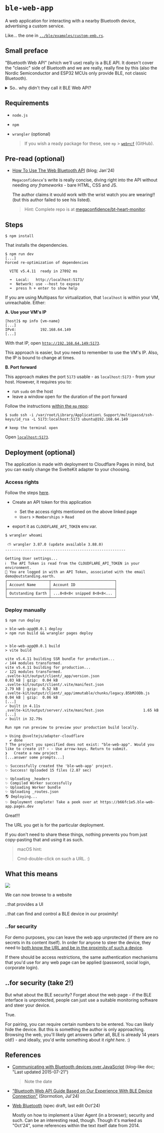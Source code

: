 # `ble-web-app`

A web application for interacting with a nearby Bluetooth device, advertising a custom service.

Like... the one in [`../ble/examples/custom-emb.rs`](../ble/examples/custom-emb.rs). 

## Small preface

"Bluetooth Web API" (which we'll use) really is a BLE API. It doesn't cover the "classic" side of Bluetooth and we are really, really fine by this (also the Nordic Semiconductor and ESP32 MCUs only provide BLE, not classic Bluetooth).

<details><summary>So.. why didn't they call it BLE Web API?</summary>
That choice BLEW! 💥
></details>

## Requirements

- `node.js` 
- `npm`
- `wrangler` (optional)

	>If you wish a ready package for these, see `mp` > [`web+cf`](https://github.com/akauppi/mp/tree/main/web+cf) (GitHub).

## Pre-read (optional)

- [How To Use The Web Bluetooth API](https://confidence.sh/blog/how-to-use-the-web-bluetooth-api/) (blog; Jan'24)

	`Megaconfidence`'s write is really concise, diving right into the API without needing *any frameworks* - bare HTML, CSS and JS. 
	
	The author claims it would work with the wrist watch you are wearing!! (but this author failed to see his listed).

	>Hint: Complete repo is at [megaconfidence/bt-heart-monitor](https://github.com/megaconfidence/bt-heart-monitor).

## Steps

```
$ npm install
```

That installs the dependencies.

```
$ npm run dev
[...]
Forced re-optimization of dependencies

  VITE v5.4.11  ready in 27092 ms

  ➜  Local:   http://localhost:5173/
  ➜  Network: use --host to expose
  ➜  press h + enter to show help
```

If you are using Multipass for virtualization, that `localhost` is within your VM, unreachable. Either:

**A. Use your VM's IP**

```
[host]$ mp info {vm-name}
[...]
IPv4:           192.168.64.149
[...]
```

With that IP, open [`http://192.168.64.149:5173`](http://192.168.64.149:5173).

This approach is easier, but you need to remember to use the VM's IP. Also, the IP is bound to change at times.


**B. Port forward**

This approach makes the port `5173` usable - as `localhost:5173` - from your host. However, it requires you to:

- run `sudo` on the host
- leave a window open for the duration of the port forward

Follow the instructions [within the `mp` repo](https://github.com/akauppi/mp/tree/main/web#using-installing-a-cli):

```
$ sudo ssh -i /var/root/Library/Application\ Support/multipassd/ssh-keys/id_rsa -L 5173:localhost:5173 ubuntu@192.168.64.149

# keep the terminal open
```

Open [`localhost:5173`](http://localhost:5173).


## Deployment (optional)

The application is made with deployment to Cloudflare Pages in mind, but you can easily change the SvelteKit adapter to your choosing.

### Access rights

Follow the steps [here](https://github.com/akauppi/mp/tree/main/web%2Bcf#b-login-with-custom-api-tokens).

- Create an API token for this application

	- Set the access rights mentioned on the above linked page<br />
	+ `Users` > `Memberships` > `Read`

- export it as `CLOUDFLARE_API_TOKEN` env.var.

```
$ wrangler whoami

 ⛅️ wrangler 3.87.0 (update available 3.88.0)
-------------------------------------------------------

Getting User settings...
ℹ️  The API Token is read from the CLOUDFLARE_API_TOKEN in your environment.
👋 You are logged in with an API Token, associated with the email demo@outstanding.earth.
┌───────────────────┬─────────────────────────────┐
│ Account Name      │ Account ID                  │
├───────────────────┼─────────────────────────────┤
│ Outstanding Earth │ ...8<8<8< snipped 8<8<8<... │
└───────────────────┴─────────────────────────────┘
```

### Deploy manually

```
$ npm run deploy

> ble-web-app@0.0.1 deploy
> npm run build && wrangler pages deploy


> ble-web-app@0.0.1 build
> vite build

vite v5.4.11 building SSR bundle for production...
✓ 144 modules transformed.
vite v5.4.11 building for production...
✓ 121 modules transformed.
.svelte-kit/output/client/_app/version.json                                    0.03 kB │ gzip:  0.04 kB
.svelte-kit/output/client/.vite/manifest.json                                  2.79 kB │ gzip:  0.52 kB
.svelte-kit/output/client/_app/immutable/chunks/legacy.B5bMJODb.js             0.04 kB │ gzip:  0.06 kB
[...]
✓ built in 4.11s
.svelte-kit/output/server/.vite/manifest.json                  1.65 kB
[...]
✓ built in 32.79s

Run npm run preview to preview your production build locally.

> Using @sveltejs/adapter-cloudflare
  ✔ done
? The project you specified does not exist: "ble-web-app". Would you like to create it? › - Use arrow-keys. Return to submit.
❯   Create a new project
[...answer some prompts...]

✨ Successfully created the 'ble-web-app' project.
✨ Success! Uploaded 15 files (2.87 sec)

✨ Uploading _headers
✨ Compiled Worker successfully
✨ Uploading Worker bundle
✨ Uploading _routes.json
🌎 Deploying...
✨ Deployment complete! Take a peek over at https://b66fc1e5.ble-web-app.pages.dev
```

Great!!!

The URL you get is for the particular deployment.

If you don't need to share these things, nothing prevents you from just copy-pasting that and using it as such.

>macOS hint:
>
>Cmd-double-click on such a URL. :)


## What this means

![](.images/ble-human-cf.png)

We can now browse to a website

..that provides a UI

..that can find and control a BLE device in our proximity!


### ..for security

For demo purposes, you can leave the web app unprotected (if there are no secrets in its content itself). In order for anyone to steer the device, they need to <u>both know the URL and be in the proximity of such a device</u>.

If there should be access restrictions, the same authentication mechanisms that you'd use for any web page can be applied (password, social login, corporate login).

## ..for security (take 2!)

But what about the BLE security? Forget about the web page - if the BLE interface is unprotected, people can just use a suitable monitoring software and steer your device.

True.

For pairing, you can require certain numbers to be entered. You can likely hide the device. But this is something the author is only approaching. Browsing the web, you'll likely get answers (after all, BLE is already 14 years old!) - and ideally, you'd write something about it *right here*. :)


## References

- [Communicating with Bluetooth devices over JavaScript](https://developer.chrome.com/docs/capabilities/bluetooth) (blog-like doc; "Last updated 2015-07-21")

	>Note the date

- ["Bluetooth Web API Guide Based on Our Experience With BLE Device Connection"](https://stormotion.io/blog/web-ble-implementation/) (Stormotion, Jul'24)

- [Web Bluetooth](https://webbluetoothcg.github.io/web-bluetooth) (spec draft, last edit Oct'24)

	Mostly on how to implement a User Agent (in a browser); security and such. Can be an interesting read, though. Though it's marked as "Oct'24", some references within the text itself date from 2014.

<!-- #LeaveOut, since:
>>Not /quite/ good enough for us... Verbose, and some opinions are a bit shaky ("limited range" as a con, when it can also be seen as a pro, and frankly... it's relative to what your aims are!!

- [Bluetooth Web API Guide Based on Our Experience With BLE Device Connection](https://stormotion.io/blog/web-ble-implementation/) (article, Jul'24)
-->

<!-- #LeftOut, since
	- aging
	- no search!
	- not needed to understand Bluetooth Web API!

- [Web Bluetooth specification](https://webbluetoothcg.github.io/web-bluetooth/) (GitHub, dated Nov'24 but... seems aging)

	Written mostly to the implementors of Web Bluetooth (i.e. browser authors), it's still an interesting read if you have the time...

	>While the beginning mentions 2024, the text itself covers Bluetooth 4..4.2, not Bluetooth 5 (which was released ~2019 and carries improvements to BLE, thus essential for Bluetooth Web API). Strange.

	<span />
	
	>Also, while being from W3C (at least a working group), the site doesn't sport a search field. Great omission! Don't like it... at all.
-->	
	
